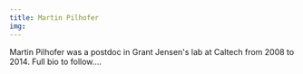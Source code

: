 ```yaml
---
title: Martin Pilhofer
img: 
---
```


Martin Pilhofer was a postdoc in Grant Jensen's lab at Caltech from 2008 to 2014. Full bio to follow....

